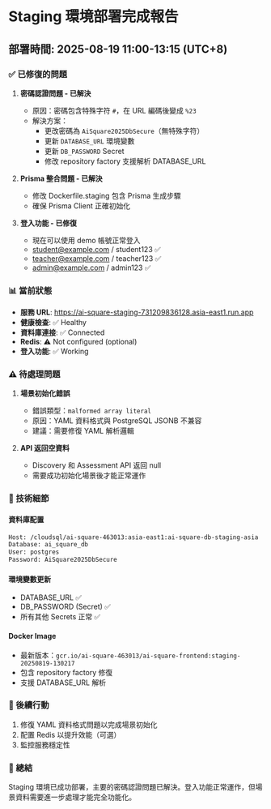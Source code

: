 # Staging 環境部署完成報告

## 部署時間: 2025-08-19 11:00-13:15 (UTC+8)

### ✅ 已修復的問題

1. **密碼認證問題 - 已解決**
   - 原因：密碼包含特殊字符 `#`，在 URL 編碼後變成 `%23`
   - 解決方案：
     - 更改密碼為 `AiSquare2025DbSecure`（無特殊字符）
     - 更新 `DATABASE_URL` 環境變數
     - 更新 `DB_PASSWORD` Secret
     - 修改 repository factory 支援解析 DATABASE_URL

2. **Prisma 整合問題 - 已解決**
   - 修改 Dockerfile.staging 包含 Prisma 生成步驟
   - 確保 Prisma Client 正確初始化

3. **登入功能 - 已修復**
   - 現在可以使用 demo 帳號正常登入
   - student@example.com / student123 ✅
   - teacher@example.com / teacher123 ✅
   - admin@example.com / admin123 ✅

### 📊 當前狀態

- **服務 URL**: https://ai-square-staging-731209836128.asia-east1.run.app
- **健康檢查**: ✅ Healthy
- **資料庫連接**: ✅ Connected
- **Redis**: ⚠️ Not configured (optional)
- **登入功能**: ✅ Working

### ⚠️ 待處理問題

1. **場景初始化錯誤**
   - 錯誤類型：`malformed array literal`
   - 原因：YAML 資料格式與 PostgreSQL JSONB 不兼容
   - 建議：需要修復 YAML 解析邏輯

2. **API 返回空資料**
   - Discovery 和 Assessment API 返回 null
   - 需要成功初始化場景後才能正常運作

### 🔧 技術細節

#### 資料庫配置
```bash
Host: /cloudsql/ai-square-463013:asia-east1:ai-square-db-staging-asia
Database: ai_square_db
User: postgres
Password: AiSquare2025DbSecure
```

#### 環境變數更新
- DATABASE_URL ✅
- DB_PASSWORD (Secret) ✅
- 所有其他 Secrets 正常 ✅

#### Docker Image
- 最新版本：`gcr.io/ai-square-463013/ai-square-frontend:staging-20250819-130217`
- 包含 repository factory 修復
- 支援 DATABASE_URL 解析

### 📝 後續行動

1. 修復 YAML 資料格式問題以完成場景初始化
2. 配置 Redis 以提升效能（可選）
3. 監控服務穩定性

### 🎯 總結

Staging 環境已成功部署，主要的密碼認證問題已解決。登入功能正常運作，但場景資料需要進一步處理才能完全功能化。